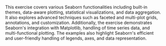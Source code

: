 This exercise covers various Seaborn functionalities including built-in themes, data-aware plotting, statistical visualizations, and data aggregation. It also explores advanced techniques such as faceted and multi-plot grids, annotations, and customization. Additionally, the exercise demonstrates Seaborn's integration with Matplotlib, handling of time series data, and multi-functional plotting. The examples also highlight Seaborn's efficient and user-friendly handling of legends, axes, and data representation.